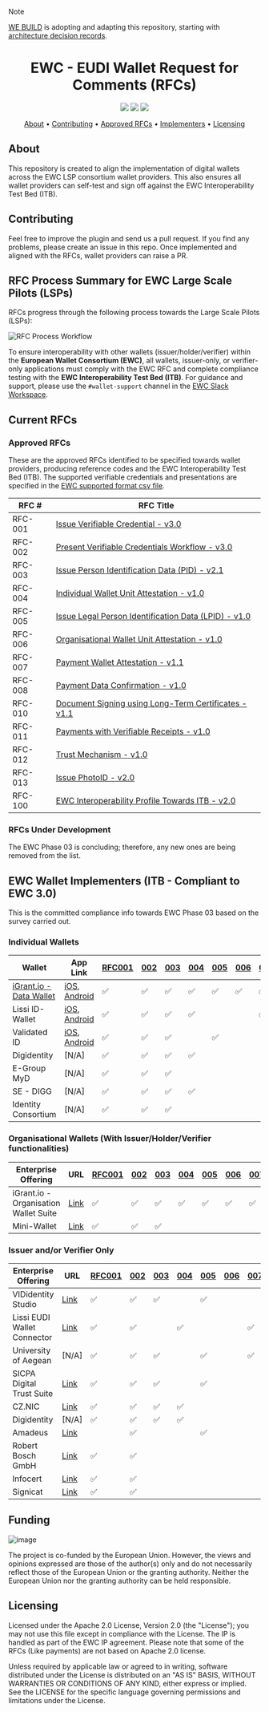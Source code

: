 > [!NOTE]
> [WE BUILD](https://www.webuildconsortium.eu/) is adopting and adapting this repository, starting with [architecture decision records](adr/README.md).

<h1 align="center">
    EWC - EUDI Wallet Request for Comments (RFCs)
</h1>

<p align="center">
    <a href="/../../commits/" title="Last Commit"><img src="https://img.shields.io/github/last-commit/EWC-consortium/eudi-wallet-rfcs?style=flat"></a>
    <a href="/../../issues" title="Open Issues"><img src="https://img.shields.io/github/issues/EWC-consortium/eudi-wallet-rfcs?style=flat"></a>
    <a href="./LICENSE" title="License"><img src="https://img.shields.io/badge/License-Apache%202.0-yellowgreen?style=flat"></a>
</p>

<p align="center">
  <a href="#about">About</a> •
  <a href="#contributing">Contributing</a> •
  <a href="#approved-rfcs">Approved RFCs</a> •
  <a href="#ewc-wallet-implementers-itb---compliant-to-ewc-21">Implementers</a> •
  <a href="#licensing">Licensing</a>
</p>

## About

This repository is created to align the implementation of digital wallets across the EWC LSP consortium wallet providers. This also ensures all wallet providers can self-test and sign off against the EWC Interoperability Test Bed (ITB).

## Contributing

Feel free to improve the plugin and send us a pull request. If you find any problems, please create an issue in this repo. Once implemented and aligned with the RFCs, wallet providers can raise a PR.

## RFC Process Summary for EWC Large Scale Pilots (LSPs)

RFCs progress through the following process towards the Large Scale Pilots (LSPs):

![RFC Process Workflow](https://github.com/user-attachments/assets/5fc6cf87-9364-47bc-8666-8817b07779df)

To ensure interoperability with other wallets (issuer/holder/verifier) within the **European Wallet Consortium (EWC)**, all wallets, issuer-only, or verifier-only applications must comply with the EWC RFC and complete compliance testing with the **EWC Interoperability Test Bed (ITB)**. For guidance and support, please use the `#wallet-support` channel in the [EWC Slack Workspace](https://eudigitaliden-gax7504.slack.com/archives/C063LNT4L4R).

## Current RFCs

### Approved RFCs

These are the approved RFCs identified to be specified towards wallet providers, producing reference codes and the EWC Interoperability Test Bed (ITB). The supported verifiable credentials and presentations are specified in the [EWC supported format csv file](ewc-supported-formats.csv).

| **RFC #** | **RFC Title**                                                                                                                                                      |
| --------- | ------------------------------------------------------------------------------------------------------------------------------------------------------------------ |
| RFC-001   | [Issue Verifiable Credential - v3.0](ewc-rfcs/ewc-rfc001-issue-verifiable-credential.md)                                                                           |
| RFC-002   | [Present Verifiable Credentials Workflow - v3.0](ewc-rfcs/ewc-rfc002-present-verifiable-credentials.md)                                                            |
| RFC-003   | [Issue Person Identification Data (PID) - v2.1](ewc-rfcs/ewc-rfc003-issue-person-identification-data.md)                                                           |
| RFC-004   | [Individual Wallet Unit Attestation - v1.0](ewc-rfcs/ewc-rfc004-individual-wallet-attestation.md)                                                                  |
| RFC-005   | [Issue Legal Person Identification Data (LPID) - v1.0](ewc-rfcs/ewc-rfc005-issue-legal-person-identification-data.md)                                              |
| RFC-006   | [Organisational Wallet Unit Attestation - v1.0](ewc-rfcs/ewc-rfc006-organisational-wallet-unit-attestation.md)                                                     |
| RFC-007   | [Payment Wallet Attestation - v1.1](payment-rfcs/ewc-rfc007-payment-wallet-attestation.md)                                                                         |
| RFC-008   | [Payment Data Confirmation - v1.0](payment-rfcs/ewc-rfc008-payment-data-confirmation.md)                                                                           |
| RFC-010   | [Document Signing using Long-Term Certificates - v1.1](ewc-rfcs/ewc-rfc010-long-term-certifice-qes-creation.md)                                                    |
| RFC-011   | [Payments with Verifiable Receipts - v1.0](ewc-rfcs/ewc-rfc011-payments-with-verifiable-receipts.md)                                                               |
| RFC-012   | [Trust Mechanism - v1.0](ewc-rfcs/ewc-rfc012-trust-mechanism.md)                                                                                                   |
| RFC-013   | [Issue PhotoID - v2.0](ewc-rfcs/ewc-rfc013-issue-photoid.md)                                                                                                       |
| RFC-100   | [EWC Interoperability Profile Towards ITB - v2.0](ewc-rfc100-interoperability-profile-towards-itb.md)                                                              |

### RFCs Under Development

The EWC Phase 03 is concluding; therefore, any new ones are being removed from the list.

## EWC Wallet Implementers (ITB - Compliant to EWC 3.0)

This is the committed compliance info towards EWC Phase 03 based on the survey carried out.

### Individual Wallets

| Wallet                                                                           | App Link                                                                                                                                             | [RFC001](ewc-rfcs/ewc-rfc001-issue-verifiable-credential.md) | [002](ewc-rfcs/ewc-rfc002-present-verifiable-credentials.md) | [003](ewc-rfcs/ewc-rfc003-issue-person-identification-data.md) | [004](ewc-rfcs/ewc-rfc004-individual-wallet-attestation.md) | [005](ewc-rfcs/ewc-rfc005-issue-legal-person-identification-data.md) | [006](ewc-rfcs/ewc-rfc006-organisational-wallet-unit-attestation.md) | [007](payment-rfcs/ewc-rfc007-payment-wallet-attestation.md) | [008](payment-rfcs/ewc-rfc008-payment-data-confirmation.md) | [010](ewc-rfcs/ewc-rfc010-long-term-certifice-qes-creation.md) | [011](ewc-rfcs/ewc-rfc011-payments-with-verifiable-receipts.md) | [012](ewc-rfcs/ewc-rfc012-trust-mechanism.md) | [013](ewc-rfcs/ewc-rfc013-issue-photoid.md) | [100](ewc-rfc100-interoperability-profile-towards-itb.md) |
| -------------------------------------------------------------------------------- | ---------------------------------------------------------------------------------------------------------------------------------------------------- | --------------------------------------------------- | --------------------------------------------------- | ----------------------------------------------------- | -------------------------------------------------- | ----------------------------------------------------------- | ----------------------------------------------------------- | ------------------------------------------------------------ | ----------------------------------------------------------- | ----------------------------------------------------- | ------------------------------------------------------ | ------------------------------------ | ---------------------------------- | -------------------------------------------------------------- |
| [iGrant.io - Data Wallet](https://www.igrant.io/datawallet-for-eudi-wallet.html) | [iOS](https://apple.co/2Mz9nJp), [Android](https://play.google.com/store/apps/details?id=io.igrant.mobileagent)                                      | ✅                                                   | ✅                                                   | ✅                                                     | ✅                                                  | ✅                                                           | ✅                                                           | ✅                                                            | ✅                                                           | ✅                                                     | ✅                                                      | ✅                                    | ✅                                  | ✅                                                              |
| Lissi ID-Wallet                                                                  | [iOS](https://apps.apple.com/de/app/lissi-id-wallet/id6475958390), [Android](https://play.google.com/store/apps/details?id=io.lissi.mobile.android)  | ✅                                                   | ✅                                                   | ✅                                                     | ✅                                                  |                                                             |                                                             | ✅                                                            | ✅                                                           | ✅                                                     |                                                        | ✅                                    | ✅                                  | ✅                                                              |
| Validated ID                                                                     | [iOS](https://apps.apple.com/us/app/id-wallet-lsp/id6504026408), [Android](https://play.google.com/store/apps/details?id=com.vididentity.wallet.lsp) | ✅                                                   | ✅                                                   | ✅                                                     |                                                    | ✅                                                           |                                                             |                                                              |                                                             | ✅                                                     |                                                        | ✅                                    |                                    | ✅                                                              |
| Digidentity                                                                      | [N/A]                                                                                                                                                | ✅                                                   | ✅                                                   | ✅                                                     | ✅                                                  |                                                             |                                                             |                                                              |                                                             | ✅                                                     |                                                        | ✅                                    | ✅                                  | ✅                                                              |
| E-Group MyD                                                                      | [N/A]                                                                                                                                                | ✅                                                   | ✅                                                   | ✅                                                     |                                                    |                                                             |                                                             |                                                              |                                                             | ✅                                                     |                                                        |                                      |                                    | ✅                                                              |
| SE - DIGG                                                                        | [N/A]                                                                                                                                                | ✅                                                   | ✅                                                   | ✅                                                     | ✅                                                  |                                                             |                                                             |                                                              |                                                             |                                                       |                                                        |                                      |                                    | ✅                                                              |
| Identity Consortium                                                              | [N/A]                                                                                                                                                | ✅                                                   | ✅                                                   | ✅                                                     |                                                    |                                                             |                                                             |                                                              |                                                             | ✅                                                     |                                                        |                                      |                                    |                                                                |

### Organisational Wallets (With Issuer/Holder/Verifier functionalities)

| Enterprise Offering                   | URL                                                                   | [RFC001](ewc-rfcs/ewc-rfc001-issue-verifiable-credential.md) | [002](ewc-rfcs/ewc-rfc002-present-verifiable-credentials.md) | [003](ewc-rfcs/ewc-rfc003-issue-person-identification-data.md) | [004](ewc-rfcs/ewc-rfc004-individual-wallet-attestation.md) | [005](ewc-rfcs/ewc-rfc005-issue-legal-person-identification-data.md) | [006](ewc-rfcs/ewc-rfc006-organisational-wallet-unit-attestation.md) | [007](payment-rfcs/ewc-rfc007-payment-wallet-attestation.md) | [008](payment-rfcs/ewc-rfc008-payment-data-confirmation.md) | [010](ewc-rfcs/ewc-rfc010-long-term-certifice-qes-creation.md) | [011](ewc-rfcs/ewc-rfc011-payments-with-verifiable-receipts.md) | [012](ewc-rfcs/ewc-rfc012-trust-mechanism.md) | [013](ewc-rfcs/ewc-rfc013-issue-photoid.md) | [100](ewc-rfc100-interoperability-profile-towards-itb.md) |
| ------------------------------------- | --------------------------------------------------------------------- | --------------------------------------------------- | --------------------------------------------------- | ----------------------------------------------------- | -------------------------------------------------- | ----------------------------------------------------------- | ----------------------------------------------------------- | ------------------------------------------------------------ | ----------------------------------------------------------- | ----------------------------------------------------- | ------------------------------------------------------ | ------------------------------------ | ---------------------------------- | -------------------------------------------------------------- |
| iGrant.io - Organisation Wallet Suite | [Link](https://www.igrant.io/organisationwallet-for-eudi-wallet.html) | ✅                                                   | ✅                                                   | ✅                                                     | ✅                                                  | ✅                                                           | ✅                                                           | ✅                                                            | ✅                                                           | ✅                                                     | ✅                                                      | ✅                                    | ✅                                  | ✅                                                              |
| Mini-Wallet                           | [Link](https://test.minisuomi.fi/swagger/)                            | ✅                                                   | ✅                                                   | ✅                                                     |                                                    |                                                             |                                                             |                                                              |                                                             |                                                       |                                                        |                                      |                                    |                                                                |

### Issuer and/or Verifier Only

| Enterprise Offering         | URL                                                                                     | [RFC001](ewc-rfcs/ewc-rfc001-issue-verifiable-credential.md) | [002](ewc-rfcs/ewc-rfc002-present-verifiable-credentials.md) | [003](ewc-rfcs/ewc-rfc003-issue-person-identification-data.md) | [004](ewc-rfcs/ewc-rfc004-individual-wallet-attestation.md) | [005](ewc-rfcs/ewc-rfc005-issue-legal-person-identification-data.md) | [006](ewc-rfcs/ewc-rfc006-organisational-wallet-unit-attestation.md) | [007](payment-rfcs/ewc-rfc007-payment-wallet-attestation.md) | [008](payment-rfcs/ewc-rfc008-payment-data-confirmation.md) | [010](ewc-rfcs/ewc-rfc010-long-term-certifice-qes-creation.md) | [011](ewc-rfcs/ewc-rfc011-payments-with-verifiable-receipts.md) | [012](ewc-rfcs/ewc-rfc012-trust-mechanism.md) | [013](ewc-rfcs/ewc-rfc013-issue-photoid.md) | [100](ewc-rfc100-interoperability-profile-towards-itb.md) |
| --------------------------- | --------------------------------------------------------------------------------------- | --------------------------------------------------- | --------------------------------------------------- | ----------------------------------------------------- | -------------------------------------------------- | ----------------------------------------------------------- | ----------------------------------------------------------- | ------------------------------------------------------------ | ----------------------------------------------------------- | ----------------------------------------------------- | ------------------------------------------------------ | ------------------------------------ | ---------------------------------- | -------------------------------------------------------------- |
| VIDidentity Studio          | [Link](https://studio.vididentity.net/login)                                            | ✅                                                   | ✅                                                   | ✅                                                     |                                                    | ✅                                                           |                                                             |                                                              |                                                             | ✅                                                     |                                                        |                                      |                                    | ✅                                                              |
| Lissi EUDI Wallet Connector | [Link](https://www.lissi.id/)                                                           | ✅                                                   | ✅                                                   |                                                       | ✅                                                  |                                                             |                                                             | ✅                                                            | ✅                                                           |                                                       |                                                        | ✅                                    |                                    | ✅                                                              |
| University of Aegean        | [N/A]                                                                                   | ✅                                                   | ✅                                                   | ✅                                                     |                                                    | ✅                                                           |                                                             | ✅                                                            | ✅                                                           |                                                       |                                                        | ✅                                    | ✅                                  | ✅                                                              |
| SICPA Digital Trust Suite   | [Link](https://docs.dip.sicpa.com/)                                                     | ✅                                                   | ✅                                                   | ✅                                                     |                                                    | ✅                                                           |                                                             |                                                              |                                                             |                                                       |                                                        |                                      | ✅                                  | ✅                                                              |
| CZ.NIC                      | [Link](https://eudiw.regtest.nic.cz/.well-known/openid-credential-issuer)               | ✅                                                   | ✅                                                   | ✅                                                     | ✅                                                  |                                                             |                                                             |                                                              |                                                             |                                                       |                                                        |                                      |                                    |                                                                |
| Digidentity                 | [N/A]                                                                                   | ✅                                                   | ✅                                                   | ✅                                                     | ✅                                                  |                                                             |                                                             |                                                              |                                                             | ✅                                                     |                                                        | ✅                                    | ✅                                  | ✅                                                              |
| Amadeus                     | [Link](https://amadeus.com/en)                                                          |                                                     | ✅                                                   |                                                       |                                                    | ✅                                                           |                                                             |                                                              |                                                             |                                                       |                                                        |                                      | ✅                                  |                                                                |
| Robert Bosch GmbH           | [Link](https://orgwallet.de)                                                            | ✅                                                   | ✅                                                   |                                                       |                                                    |                                                             |                                                             |                                                              |                                                             |                                                       |                                                        | ✅                                    |                                    | ✅                                                              |
| Infocert                    | [Link](https://infocert.digital/)                                                       | ✅                                                   | ✅                                                   |                                                       |                                                    |                                                             |                                                             |                                                              |                                                             | ✅                                                     |                                                        | ✅                                    |                                    | ✅                                                              |
| Signicat                    | [Link](https://api.signicat.dev/wallet-poc/issuer/.well-known/openid-credential-issuer) | ✅                                                   | ✅                                                   |                                                       |                                                    |                                                             |                                                             |                                                              |                                                             | ✅                                                     |                                                        | ✅                                    |                                    | ✅                                                              |


## Funding

![image](https://github.com/EWC-consortium/ewc-wiki/assets/455274/1ac9b4e3-06b9-4c3c-a2af-ec5fbf584517)

The project is co-funded by the European Union. However, the views and opinions expressed are those of the author(s) only and do not necessarily reflect those of the European Union or the granting authority. Neither the European Union nor the granting authority can be held responsible.

## Licensing

Licensed under the Apache 2.0 License, Version 2.0 (the "License"); you may not use this file except in compliance with the License. The IP is handled as part of the EWC IP agreement. Please note that some of the RFCs (Like payments) are not based on Apache 2.0 license.

Unless required by applicable law or agreed to in writing, software distributed under the License is distributed on an "AS IS" BASIS, WITHOUT WARRANTIES OR CONDITIONS OF ANY KIND, either express or implied. See the LICENSE for the specific language governing permissions and limitations under the License.
